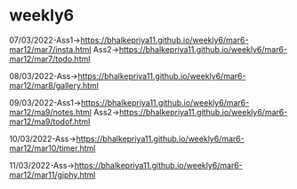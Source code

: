 # weekly6
07/03/2022-Ass1->https://bhalkepriya11.github.io/weekly6/mar6-mar12/mar7/insta.html
           Ass2->https://bhalkepriya11.github.io/weekly6/mar6-mar12/mar7/todo.html
           
           
08/03/2022-Ass->https://bhalkepriya11.github.io/weekly6/mar6-mar12/mar8/gallery.html  

09/03/2022-Ass1->https://bhalkepriya11.github.io/weekly6/mar6-mar12/ma9/notes.html
           Ass2->https://bhalkepriya11.github.io/weekly6/mar6-mar12/ma9/todof.html
        
10/03/2022-Ass->https://bhalkepriya11.github.io/weekly6/mar6-mar12/mar10/timer.html

11/03/2022-Ass->https://bhalkepriya11.github.io/weekly6/mar6-mar12/mar11/giphy.html
